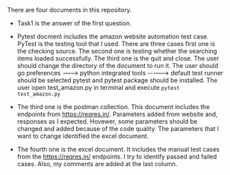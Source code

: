 There are four documents in this repository. 

- Task1 is the answer of the first question.

- Pytest docment includes the amazon website automation test case. PyTest is the testing tool that I used. There are three cases first one is the checking source. The second one is testing whether the searching items loaded successfully. The third one is the quit and close.
  The user should change the directory of the document to run it. 
  The user should go preferences ---> python integrated tools -----> default test runner should be selected pytest and pytest package should be installed. The user open test_amazon.py in terminal and execute `pytest test_amazon.py`
 
  

- The third one is the postman collection. This document includes the endpoints from https://reqres.in/. Parameters added from website and, responses as I expected. Hovewer, some parameters should be changed and added because of the code quality. The parameters that I want to change identified the excel document.

- The fourth one is the excel document. It includes the manual test cases from the https://reqres.in/ endpoints. I try to identify passed and failed cases. Also, my comments are added at the last column. 
